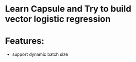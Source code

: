 # Learn Capsule and Try to build vector logistic regression 

# Features:
- support dynamic batch size

